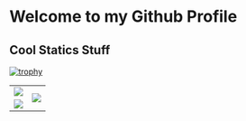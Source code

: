 # Welcome to my Github Profile
## Cool Statics Stuff
[![trophy](https://github-profile-trophy.vercel.app/?username=marcghacc&theme=gruvbox&column=-1&no-frame=true&margin-w=13)](https://github.com/ryo-ma/github-profile-trophy)
<table class="tg" cellspacing="0" cellpadding="0" style="border:none;">
  <tr style="border:none;">
    <td class="tg-0pky" style="border:none;">
      <img src="https://github-readme-streak-stats.herokuapp.com?user=marcghacc&theme=gruvbox&hide_border=true" />
    </td>
    <td class="tg-0pky" rowspan="2" style="border:none;">
      <img src="https://github-readme-stats.vercel.app/api/top-langs/?username=marcghacc&theme=gruvbox&hide_border=true&langs_count=8" />
    </td>
  </tr>
  <tr style="border:none;">
    <td class="tg-0pky" style="border:none;">
      <img src="https://github-readme-stats.vercel.app/api?username=marcghacc&show_icons=true&theme=gruvbox&hide_border=true" />
    </td>
  </tr>
</table>
